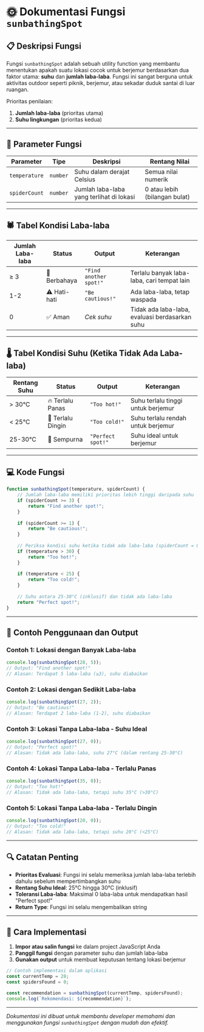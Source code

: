 # 🌞 Dokumentasi Fungsi `sunbathingSpot`

## 📋 Deskripsi Fungsi

Fungsi `sunbathingSpot` adalah sebuah utility function yang membantu menentukan apakah suatu lokasi cocok untuk berjemur berdasarkan dua faktor utama: **suhu** dan **jumlah laba-laba**. Fungsi ini sangat berguna untuk aktivitas outdoor seperti piknik, berjemur, atau sekadar duduk santai di luar ruangan.

Prioritas penilaian:
1. **Jumlah laba-laba** (prioritas utama)
2. **Suhu lingkungan** (prioritas kedua)

---

## 🔧 Parameter Fungsi

| Parameter | Tipe | Deskripsi | Rentang Nilai |
|-----------|------|-----------|---------------|
| `temperature` | `number` | Suhu dalam derajat Celsius | Semua nilai numerik |
| `spiderCount` | `number` | Jumlah laba-laba yang terlihat di lokasi | 0 atau lebih (bilangan bulat) |

---

## 🕷️ Tabel Kondisi Laba-laba

| Jumlah Laba-laba | Status | Output | Keterangan |
|------------------|--------|--------|------------|
| ≥ 3 | 🚫 Berbahaya | `"Find another spot!"` | Terlalu banyak laba-laba, cari tempat lain |
| 1-2 | ⚠️ Hati-hati | `"Be cautious!"` | Ada laba-laba, tetap waspada |
| 0 | ✅ Aman | *Cek suhu* | Tidak ada laba-laba, evaluasi berdasarkan suhu |

---

## 🌡️ Tabel Kondisi Suhu (Ketika Tidak Ada Laba-laba)

| Rentang Suhu | Status | Output | Keterangan |
|--------------|--------|--------|------------|
| > 30°C | 🔥 Terlalu Panas | `"Too hot!"` | Suhu terlalu tinggi untuk berjemur |
| < 25°C | 🧊 Terlalu Dingin | `"Too cold!"` | Suhu terlalu rendah untuk berjemur |
| 25-30°C | 🌟 Sempurna | `"Perfect spot!"` | Suhu ideal untuk berjemur |

---

## 💻 Kode Fungsi

```javascript
function sunbathingSpot(temperature, spiderCount) {
    // Jumlah laba-laba memiliki prioritas lebih tinggi daripada suhu
    if (spiderCount >= 3) {
        return "Find another spot!";
    }
    
    if (spiderCount >= 1) {
        return "Be cautious!";
    }
    
    // Periksa kondisi suhu ketika tidak ada laba-laba (spiderCount = 0)
    if (temperature > 30) {
        return "Too hot!";
    }
    
    if (temperature < 25) {
        return "Too cold!";
    }
    
    // Suhu antara 25-30°C (inklusif) dan tidak ada laba-laba
    return "Perfect spot!";
}
```

---

## 🎯 Contoh Penggunaan dan Output

### Contoh 1: Lokasi dengan Banyak Laba-laba
```javascript
console.log(sunbathingSpot(28, 5)); 
// Output: "Find another spot!"
// Alasan: Terdapat 5 laba-laba (≥3), suhu diabaikan
```

### Contoh 2: Lokasi dengan Sedikit Laba-laba
```javascript
console.log(sunbathingSpot(27, 2)); 
// Output: "Be cautious!"
// Alasan: Terdapat 2 laba-laba (1-2), suhu diabaikan
```

### Contoh 3: Lokasi Tanpa Laba-laba - Suhu Ideal
```javascript
console.log(sunbathingSpot(27, 0)); 
// Output: "Perfect spot!"
// Alasan: Tidak ada laba-laba, suhu 27°C (dalam rentang 25-30°C)
```

### Contoh 4: Lokasi Tanpa Laba-laba - Terlalu Panas
```javascript
console.log(sunbathingSpot(35, 0)); 
// Output: "Too hot!"
// Alasan: Tidak ada laba-laba, tetapi suhu 35°C (>30°C)
```

### Contoh 5: Lokasi Tanpa Laba-laba - Terlalu Dingin
```javascript
console.log(sunbathingSpot(20, 0)); 
// Output: "Too cold!"
// Alasan: Tidak ada laba-laba, tetapi suhu 20°C (<25°C)
```

---

## 🔍 Catatan Penting

- **Prioritas Evaluasi**: Fungsi ini selalu memeriksa jumlah laba-laba terlebih dahulu sebelum mempertimbangkan suhu
- **Rentang Suhu Ideal**: 25°C hingga 30°C (inklusif)
- **Toleransi Laba-laba**: Maksimal 0 laba-laba untuk mendapatkan hasil "Perfect spot!"
- **Return Type**: Fungsi ini selalu mengembalikan string

---

## 🚀 Cara Implementasi

1. **Impor atau salin fungsi** ke dalam project JavaScript Anda
2. **Panggil fungsi** dengan parameter suhu dan jumlah laba-laba
3. **Gunakan output** untuk membuat keputusan tentang lokasi berjemur

```javascript
// Contoh implementasi dalam aplikasi
const currentTemp = 28;
const spidersFound = 0;

const recommendation = sunbathingSpot(currentTemp, spidersFound);
console.log(`Rekomendasi: ${recommendation}`);
```

---

*Dokumentasi ini dibuat untuk membantu developer memahami dan menggunakan fungsi `sunbathingSpot` dengan mudah dan efektif.*
